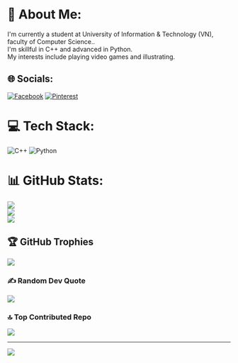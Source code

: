 # 💫 About Me:
I'm currently a student at University of Information & Technology (VN), faculty of Computer Science..<br>I'm skillful in C++ and advanced in Python.<br>My interests include playing video games and illustrating.


## 🌐 Socials:
[![Facebook](https://img.shields.io/badge/Facebook-%231877F2.svg?logo=Facebook&logoColor=white)](https://facebook.com/https://www.facebook.com/profile.php?id=61553030669996) [![Pinterest](https://img.shields.io/badge/Pinterest-%23E60023.svg?logo=Pinterest&logoColor=white)](https://pinterest.com/Kaylor) 

# 💻 Tech Stack:
![C++](https://img.shields.io/badge/c++-%2300599C.svg?style=flat&logo=c%2B%2B&logoColor=white) ![Python](https://img.shields.io/badge/python-3670A0?style=flat&logo=python&logoColor=ffdd54)
# 📊 GitHub Stats:
![](https://github-readme-stats.vercel.app/api?username=tranbaotran216&theme=dark&hide_border=false&include_all_commits=true&count_private=false)<br/>
![](https://github-readme-streak-stats.herokuapp.com/?user=tranbaotran216&theme=dark&hide_border=false)<br/>
![](https://github-readme-stats.vercel.app/api/top-langs/?username=tranbaotran216&theme=dark&hide_border=false&include_all_commits=true&count_private=false&layout=compact)

## 🏆 GitHub Trophies
![](https://github-profile-trophy.vercel.app/?username=tranbaotran216&theme=radical&no-frame=true&no-bg=true&margin-w=4)

### ✍️ Random Dev Quote
![](https://quotes-github-readme.vercel.app/api?type=horizontal&theme=tokyonight)

### 🔝 Top Contributed Repo
![](https://github-contributor-stats.vercel.app/api?username=tranbaotran216&limit=5&theme=dark&combine_all_yearly_contributions=true)

---
[![](https://visitcount.itsvg.in/api?id=tranbaotran216&icon=0&color=0)](https://visitcount.itsvg.in)

<!-- Proudly created with GPRM ( https://gprm.itsvg.in ) -->
